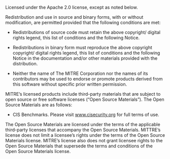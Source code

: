Licensed under the Apache 2.0 license, except as noted below.  

Redistribution and use in source and binary forms, with or without modification, are permitted provided that the following conditions are met:

-	Redistributions of source code must retain the above copyright/ digital rights legend, this list of conditions and the following Notice.

-	Redistributions in binary form must reproduce the above copyright copyright/ digital rights legend, this list of conditions and the following Notice in the documentation and/or other materials provided with the distribution.

-	Neither the name of The MITRE Corporation nor the names of its contributors may be used to endorse or promote products derived from this software without specific prior written permission.

MITRE’s licensed products include third-party materials that are subject to open source or free software licenses (“Open Source Materials”). The Open Source Materials are as follows: 

-	CIS Benchmarks. Please visit www.cisecurity.org for full terms of use. 

The Open Source Materials are licensed under the terms of the applicable third-party licenses that accompany the Open Source Materials. MITTRE’s license does not limit a licensee’s rights under the terms of the Open Source Materials license. MITRE’s license also does not grant licensee rights to the Open Source Materials that supersede the terms and conditions of the Open Source Materials license. 


